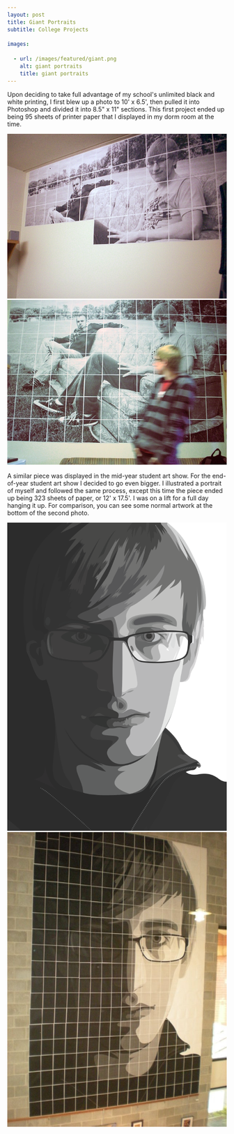 ```yaml
---
layout: post
title: Giant Portraits
subtitle: College Projects

images:

  - url: /images/featured/giant.png
    alt: giant portraits
    title: giant portraits
---
```


Upon deciding to take full advantage of my school's unlimited black and white printing, I first blew up a photo to 10' x 6.5', then pulled it into Photoshop and divided it into 8.5" x 11" sections. This first project ended up being 95 sheets of printer paper that I displayed in my dorm room at the time.

<img class="aligncenter imgborder" src="/images/giant/photo1.jpg" alt="giant photo" />
<img class="aligncenter imgborder" src="/images/giant/photo2.jpg" alt="giant photo" />

A similar piece was displayed in the mid-year student art show. For the end-of-year student art show I decided to go even bigger. I illustrated a portrait of myself and followed the same process, except this time the piece ended up being 323 sheets of paper, or 12' x 17.5'. I was on a lift for a full day hanging it up. For comparison, you can see some normal artwork at the bottom of the second photo.

<img class="aligncenter imgborder" src="/images/giant/portrait1.png" alt="giant portrait" />
<img class="aligncenter imgborder" src="/images/giant/portrait2.jpg" alt="giant portrait" />
